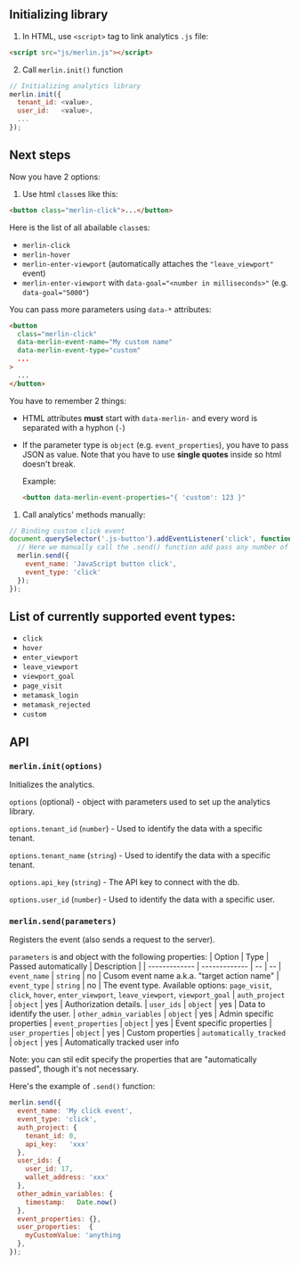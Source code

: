 ## Initializing library

1. In HTML, use `<script>` tag to link analytics `.js` file:
```html
<script src="js/merlin.js"></script>
```

2. Call `merlin.init()` function

```js
// Initializing analytics library
merlin.init({
  tenant_id: <value>,
  user_id:   <value>,
  ...
});
```

## Next steps

Now you have 2 options:

1. Use html `class`es like this:

```html
<button class="merlin-click">...</button>
```

Here is the list of all abailable `class`es:

* `merlin-click`
* `merlin-hover`
* `merlin-enter-viewport` (automatically attaches the `"leave_viewport"` event)
* `merlin-enter-viewport` with `data-goal="<number in milliseconds>"` (e.g. `data-goal="5000"`)

You can pass more parameters using `data-*` attributes:

```html
<button
  class="merlin-click"
  data-merlin-event-name="My custom name"
  data-merlin-event-type="custom"
  ...
>
  ...
</button>
```

You have to remember 2 things:
* HTML attributes **must** start with `data-merlin-` and every word is separated with a hyphon (`-`)
* If the parameter type is `object` (e.g. `event_properties`), you have to pass JSON as value.
  Note that you have to use **single quotes** inside so html doesn't break.

  Example:
  ```html
  <button data-merlin-event-properties="{ 'custom': 123 }"
  ```


1. Call analytics' methods manually:
```js
// Binding custom click event
document.querySelector('.js-button').addEventListener('click', function(e) {
  // Here we manually call the .send() function add pass any number of parameters
  merlin.send({
    event_name: 'JavaScript button click',
    event_type: 'click'
  });
});
```

## List of currently supported event types:
* `click`
* `hover`
* `enter_viewport`
* `leave_viewport`
* `viewport_goal`
* `page_visit`
* `metamask_login`
* `metamask_rejected`
* `custom`

## API

### `merlin.init(options)`
Initializes the analytics.

`options` (optional) - object with parameters used to set up the analytics library.

`options.tenant_id` (`number`) - Used to identify the data with a specific tenant.

`options.tenant_name` (`string`) - Used to identify the data with a specific tenant.

`options.api_key` (`string`) - The API key to connect with the db.

`options.user_id` (`number`) - Used to identify the data with a specific user.

### `merlin.send(parameters)`
Registers the event (also sends a request to the server).


`parameters` is and object with the following properties:
| Option                  | Type          | Passed automatically | Description |
| -------------           | ------------- | --  | --
| `event_name`            | `string`      | no  | Cusom event name a.k.a. "target action name"
| `event_type`            | `string`      | no  | The event type. Available options: `page_visit`, `click`, `hover`, `enter_viewport`, `leave_viewport`, `viewport_goal`
| `auth_project`          | `object`      | yes | Authorization details.
| `user_ids`              | `object`      | yes | Data to identify the user.
| `other_admin_variables` | `object`      | yes | Admin specific properties
| `event_properties`      | `object`      | yes | Event specific properties
| `user_properties`       | `object`      | yes | Custom properties
| `automatically_tracked` | `object`      | yes | Automatically tracked user info

Note: you can stil edit specify the properties that are "automatically passed", though it's not necessary.

Here's the example of `.send()` function:

```js
merlin.send({
  event_name: 'My click event',
  event_type: 'click',
  auth_project: {
    tenant_id: 0,
    api_key:   'xxx'
  },
  user_ids: {
    user_id: 17,
    wallet_address: 'xxx'
  },
  other_admin_variables: {
    timestamp:   Date.now()
  },
  event_properties: {},
  user_properties:  {
    myCustomValue: 'anything
  },
});
```